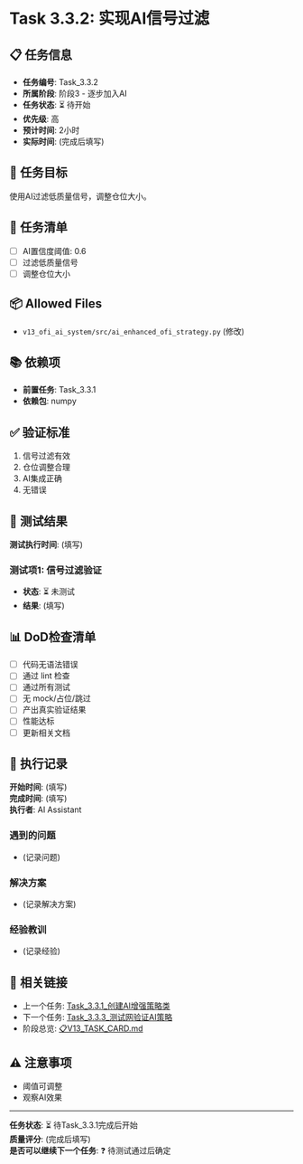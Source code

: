 # Task 3.3.2: 实现AI信号过滤

## 📋 任务信息
- **任务编号**: Task_3.3.2
- **所属阶段**: 阶段3 - 逐步加入AI
- **任务状态**: ⏳ 待开始
- **优先级**: 高
- **预计时间**: 2小时
- **实际时间**: (完成后填写)

## 🎯 任务目标
使用AI过滤低质量信号，调整仓位大小。

## 📝 任务清单
- [ ] AI置信度阈值: 0.6
- [ ] 过滤低质量信号
- [ ] 调整仓位大小

## 📦 Allowed Files
- `v13_ofi_ai_system/src/ai_enhanced_ofi_strategy.py` (修改)

## 📚 依赖项
- **前置任务**: Task_3.3.1
- **依赖包**: numpy

## ✅ 验证标准
1. 信号过滤有效
2. 仓位调整合理
3. AI集成正确
4. 无错误

## 🧪 测试结果
**测试执行时间**: (填写)

### 测试项1: 信号过滤验证
- **状态**: ⏳ 未测试
- **结果**: (填写)

## 📊 DoD检查清单
- [ ] 代码无语法错误
- [ ] 通过 lint 检查
- [ ] 通过所有测试
- [ ] 无 mock/占位/跳过
- [ ] 产出真实验证结果
- [ ] 性能达标
- [ ] 更新相关文档

## 📝 执行记录
**开始时间**: (填写)  
**完成时间**: (填写)  
**执行者**: AI Assistant

### 遇到的问题
- (记录问题)

### 解决方案
- (记录解决方案)

### 经验教训
- (记录经验)

## 🔗 相关链接
- 上一个任务: [Task_3.3.1_创建AI增强策略类](./Task_3.3.1_创建AI增强策略类.md)
- 下一个任务: [Task_3.3.3_测试网验证AI策略](./Task_3.3.3_测试网验证AI策略.md)
- 阶段总览: [📋V13_TASK_CARD.md](../../📋V13_TASK_CARD.md)

## ⚠️ 注意事项
- 阈值可调整
- 观察AI效果

---
**任务状态**: ⏳ 待Task_3.3.1完成后开始  
**质量评分**: (完成后填写)  
**是否可以继续下一个任务**: ❓ 待测试通过后确定

